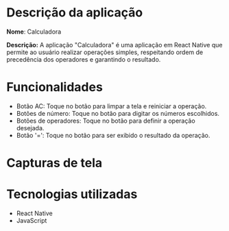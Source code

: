 # Descrição da aplicação
**Nome**: Calculadora

**Descrição:** A aplicação "Calculadora" é uma aplicação em React Native que permite ao usuário realizar operações simples, respeitando ordem de precedência dos operadores e garantindo o resultado.

# Funcionalidades
- Botão AC: Toque no botão para limpar a tela e reiniciar a operação.
- Botões de número: Toque no botão para digitar os números escolhidos.
- Botões de operadores: Toque no botão para definir a operação desejada.
- Botão '=': Toque no botão para ser exibido o resultado da operação.

# Capturas de tela


# Tecnologias utilizadas
- React Native
- JavaScript
